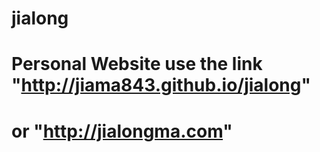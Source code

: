 # jialong
# Personal Website use the link "http://jiama843.github.io/jialong"
# or "http://jialongma.com"
